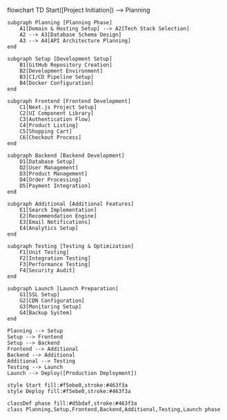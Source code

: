 flowchart TD
    Start([Project Initiation]) --> Planning
    
    subgraph Planning [Planning Phase]
        A1[Domain & Hosting Setup] --> A2[Tech Stack Selection]
        A2 --> A3[Database Schema Design]
        A3 --> A4[API Architecture Planning]
    end

    subgraph Setup [Development Setup]
        B1[GitHub Repository Creation]
        B2[Development Environment]
        B3[CI/CD Pipeline Setup]
        B4[Docker Configuration]
    end

    subgraph Frontend [Frontend Development]
        C1[Next.js Project Setup]
        C2[UI Component Library]
        C3[Authentication Flow]
        C4[Product Listing]
        C5[Shopping Cart]
        C6[Checkout Process]
    end

    subgraph Backend [Backend Development]
        D1[Database Setup]
        D2[User Management]
        D3[Product Management]
        D4[Order Processing]
        D5[Payment Integration]
    end

    subgraph Additional [Additional Features]
        E1[Search Implementation]
        E2[Recommendation Engine]
        E3[Email Notifications]
        E4[Analytics Setup]
    end

    subgraph Testing [Testing & Optimization]
        F1[Unit Testing]
        F2[Integration Testing]
        F3[Performance Testing]
        F4[Security Audit]
    end

    subgraph Launch [Launch Preparation]
        G1[SSL Setup]
        G2[CDN Configuration]
        G3[Monitoring Setup]
        G4[Backup System]
    end

    Planning --> Setup
    Setup --> Frontend
    Setup --> Backend
    Frontend --> Additional
    Backend --> Additional
    Additional --> Testing
    Testing --> Launch
    Launch --> Deploy([Production Deployment])

    style Start fill:#f5ebe0,stroke:#463f3a
    style Deploy fill:#f5ebe0,stroke:#463f3a
    
    classDef phase fill:#d5bdaf,stroke:#463f3a
    class Planning,Setup,Frontend,Backend,Additional,Testing,Launch phase